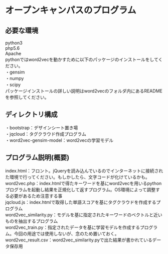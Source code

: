 # オープンキャンパスのプログラム  

## 必要な環境
python3  
php5.6  
Apache  
pythonではword2vecを動かすために以下のパッケージのインストールをしてください。  
・gensim  
・numpy  
・scipy  
パッケージインストールの詳しい説明はword2vecのフォルダ内にあるREADMEを参照してください。

## ディレクトリ構成
・bootstrap：デザインシート置き場  
・jqcloud：タグクラウド作成プログラム  
・word2vec-gensim-model：word2vecの学習モデル  

## プログラム説明(概要)
index.html：フロント。jQueryを読み込んでいるのでインターネットに接続された環境で行ってください。もしかしたら、文字コードが化けているかも。  
word2vec.php：index.htmlで得たキーワードを基にword2vecを用いるpythonプログラムを起動し結果を正規化して返すプログラム。OS環境によって調整する必要があるため注意する事  
jqcloud.js：index.htmlで取得した単語スコアを基にタグクラウドを作成するプログラム  
word2vec_similarity.py：モデルを基に指定されたキーワードのベクトルと近いものを抽出するプログラム  
word2vec_train.py：指定されたデータを基に学習モデルを作成するプログラム。今回の用途では使用しないが、念のため置いておく。  
word2vec_result.csv：word2vec\_similarity.pyで出た結果が書かれているデータ保存用
